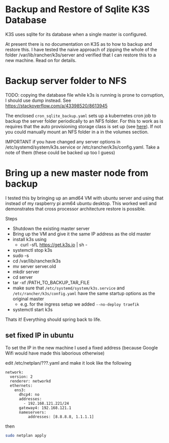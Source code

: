 Backup and Restore of Sqlite K3S Database
=========================================

K3S uses sqlite for its database when a single master is configured.

At present there is no documentation on K3S as to how to backup and restore 
this. I have tested the naive approach of zipping the whole of the folder
/var/lib/rancher/k3s/server and verified that I can restore this to a new
machine. Read on for details.

Backup server folder to NFS
=======================

TODO: copying the database file while k3s is running is prone to corruption,
I should use dump instead. See https://stackoverflow.com/a/43398520/8613945

The enclosed `cron_sqlite_backup.yaml` sets up a kubernetes cron job to backup the 
server folder periodically to an NFS folder. For this to work as is requires
that the auto provisioning storage class is set up 
(see [here](../dynamic-nfs/README.md)). If not you could manually mount an NFS
folder in a in the volumes section.

IMPORTANT if you have changed any server options in /etc/systemd/system/k3s.service
or /etc/rancher/k3s/config.yaml. Take a note of them (these could be backed up
too I guess)


Bring up a new master node from backup
======================================

I tested this by bringing up an amd64 VM with ubuntu server and using that 
instead of my raspberry pi arm64 ubuntu desktop. This worked well and demonstrates
that cross processor architecture restore is possible.

Steps

- Shutdown the existing master server
- Bring up the VM and give it the same IP address as the old master
- install k3s using 
  - curl -sfL https://get.k3s.io | sh -
- systemctl stop k3s
- sudo -s
- cd /var/lib/rancher/k3s
- mv server server.old
- mkdir server
- cd server
- tar -xf /PATH_TO_BACKUP_TAR_FILE
- make sure that `/etc/systemd/system/k3s.service` and `/etc/rancher/k3s/config.yaml`
  have the same startup options as the original master  
  - e.g. for the ingress setup we added `--no-deploy traefik`
- systemctl start k3s

Thats it! Everything should spring back to life.

set fixed IP in ubuntu
----------------------

To set the IP in the new machine I used a fixed address (because Google Wifi
would have made this laborious otherwise)

edit /etc/netplan/???.yaml and make it look like the following
```
network:
  version: 2
  renderer: networkd
  ethernets:
    ens3:
      dhcp4: no
      addresses:
        - 192.168.121.221/24
      gateway4: 192.168.121.1
      nameservers:
          addresses: [8.8.8.8, 1.1.1.1]
```

then
```bash
sudo netplan apply
```

